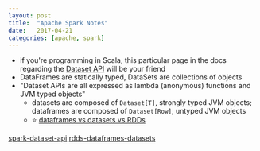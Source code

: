 ```yaml
---
layout: post
title:  "Apache Spark Notes"
date:   2017-04-21
categories: [apache, spark]
---
```



- if you're programming in Scala, this particular page in the docs regarding the [Dataset API](spark-dataset-api) will be your friend
- DataFrames are statically typed, DataSets are collections of objects
- "Dataset APIs are all expressed as lambda (anonymous) functions and JVM typed objects"
  - datasets are composed of `Dataset[T]`, strongly typed JVM objects; dataframes are composed of `Dataset[Row]`, untyped JVM objects
  - :star: [dataframes vs datasets vs RDDs](rdds-dataframes-datasets)


[spark-dataset-api](https://spark.apache.org/docs/latest/api/scala/index.html#org.apache.spark.sql.Dataset)
[rdds-dataframes-datasets](https://databricks.com/blog/2016/07/14/a-tale-of-three-apache-spark-apis-rdds-dataframes-and-datasets.html)
